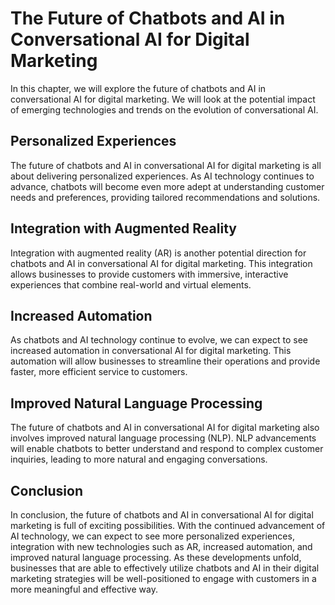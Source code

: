 The Future of Chatbots and AI in Conversational AI for Digital Marketing
===============================================================================================================================================================================

In this chapter, we will explore the future of chatbots and AI in conversational AI for digital marketing. We will look at the potential impact of emerging technologies and trends on the evolution of conversational AI.

Personalized Experiences
------------------------

The future of chatbots and AI in conversational AI for digital marketing is all about delivering personalized experiences. As AI technology continues to advance, chatbots will become even more adept at understanding customer needs and preferences, providing tailored recommendations and solutions.

Integration with Augmented Reality
----------------------------------

Integration with augmented reality (AR) is another potential direction for chatbots and AI in conversational AI for digital marketing. This integration allows businesses to provide customers with immersive, interactive experiences that combine real-world and virtual elements.

Increased Automation
--------------------

As chatbots and AI technology continue to evolve, we can expect to see increased automation in conversational AI for digital marketing. This automation will allow businesses to streamline their operations and provide faster, more efficient service to customers.

Improved Natural Language Processing
------------------------------------

The future of chatbots and AI in conversational AI for digital marketing also involves improved natural language processing (NLP). NLP advancements will enable chatbots to better understand and respond to complex customer inquiries, leading to more natural and engaging conversations.

Conclusion
----------

In conclusion, the future of chatbots and AI in conversational AI for digital marketing is full of exciting possibilities. With the continued advancement of AI technology, we can expect to see more personalized experiences, integration with new technologies such as AR, increased automation, and improved natural language processing. As these developments unfold, businesses that are able to effectively utilize chatbots and AI in their digital marketing strategies will be well-positioned to engage with customers in a more meaningful and effective way.
